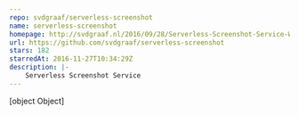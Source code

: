 ```yaml
---
repo: svdgraaf/serverless-screenshot
name: serverless-screenshot
homepage: http://svdgraaf.nl/2016/09/28/Serverless-Screenshot-Service-With-Lambda.html
url: https://github.com/svdgraaf/serverless-screenshot
stars: 182
starredAt: 2016-11-27T10:34:29Z
description: |-
    Serverless Screenshot Service
---
```


[object Object]
